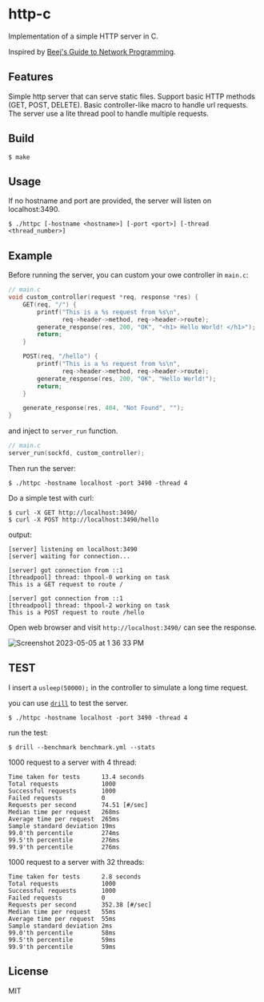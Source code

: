 # http-c

Implementation of a simple HTTP server in C.

Inspired by [Beej's Guide to Network Programming](https://beej.us/guide/bgnet/).

## Features

Simple http server that can serve static files. Support basic HTTP methods (GET, POST, DELETE). Basic controller-like macro to handle url requests. The server use a lite thread pool to handle multiple requests.

## Build

```
$ make
```

## Usage

If no hostname and port are provided, the server will listen on localhost:3490.

```
$ ./httpc [-hostname <hostname>] [-port <port>] [-thread <thread_number>]
```

## Example

Before running the server, you can custom your owe controller in `main.c`:

```c
// main.c
void custom_controller(request *req, response *res) {
    GET(req, "/") {
        printf("This is a %s request from %s\n",
               req->header->method, req->header->route);
        generate_response(res, 200, "OK", "<h1> Hello World! </h1>");
        return;
    }

    POST(req, "/hello") {
        printf("This is a %s request from %s\n",
               req->header->method, req->header->route);
        generate_response(res, 200, "OK", "Hello World!");
        return;
    }

    generate_response(res, 404, "Not Found", "");
}
```

and inject to `server_run` function.

```c
// main.c
server_run(sockfd, custom_controller);
```

Then run the server:

```
$ ./httpc -hostname localhost -port 3490 -thread 4
```

Do a simple test with curl:

```
$ curl -X GET http://localhost:3490/
$ curl -X POST http://localhost:3490/hello
```

output:

```
[server] listening on localhost:3490
[server] waiting for connection...

[server] got connection from ::1
[threadpool] thread: thpool-0 working on task
This is a GET request to route /

[server] got connection from ::1
[threadpool] thread: thpool-2 working on task
This is a POST request to route /hello
```

Open web browser and visit `http://localhost:3490/` can see the response.

![Screenshot 2023-05-05 at 1 36 33 PM](https://user-images.githubusercontent.com/24312717/236564197-76c74a3e-6ae4-460c-b358-d2e204b1171e.png)


## TEST

I insert a `usleep(50000);` in the controller to simulate a long time request.

you can use [`drill`](https://github.com/fcsonline/drill) to  test the server.

```
$ ./httpc -hostname localhost -port 3490 -thread 4
```

run the test:

```
$ drill --benchmark benchmark.yml --stats
```

1000 request to a server with  4 thread:

```
Time taken for tests      13.4 seconds
Total requests            1000
Successful requests       1000
Failed requests           0
Requests per second       74.51 [#/sec]
Median time per request   268ms
Average time per request  265ms
Sample standard deviation 19ms
99.0'th percentile        274ms
99.5'th percentile        276ms
99.9'th percentile        276ms
```

1000 request to a server with 32 threads:

```
Time taken for tests      2.8 seconds
Total requests            1000
Successful requests       1000
Failed requests           0
Requests per second       352.38 [#/sec]
Median time per request   55ms
Average time per request  55ms
Sample standard deviation 2ms
99.0'th percentile        58ms
99.5'th percentile        59ms
99.9'th percentile        59ms
```

## License

MIT
